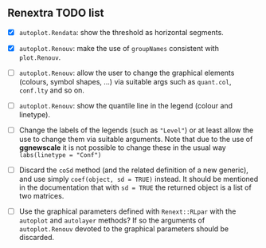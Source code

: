 
## Renextra TODO list

- [x] `autoplot.Rendata`: show the threshold as horizontal segments.

- [x] `autoplot.Renouv`: make the use of `groupNames` consistent with
  `plot.Renouv`.

- [ ] `autoplot.Renouv`: allow the user to change the graphical
  elements (colours, symbol shapes, ...) via suitable args such as
  `quant.col`, `conf.lty` and so on.

- [ ] `autoplot.Renouv`: show the quantile line in the legend (colour
  and linetype).

- [ ] Change the labels of the legends (such as `"Level"`) or at least allow
  the use to change them via suitable arguments. Note that due to the use of 
  **ggnewscale** it is not possible to change these in the usual way 
  `labs(linetype = "Conf")` 

- [ ] Discard the `coSd` method (and the related definition of a new
      generic), and use simply `coef(object, sd = TRUE)` instead. It
      should be mentioned in the documentation that with `sd = TRUE`
      the returned object is a list of two matrices.

- [ ] Use the graphical parameters defined with `Renext::RLpar` with
      the `autoplot` and `autolayer` methods? If so the arguments of
      `autoplot.Renouv` devoted to the graphical parameters should be
      discarded.
